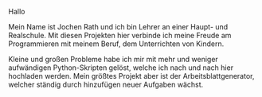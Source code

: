 Hallo

Mein Name ist Jochen Rath und ich bin Lehrer an einer Haupt- und Realschule. Mit diesen Projekten hier verbinde ich meine Freude am Programmieren mit meinem Beruf, dem Unterrichten von Kindern.

Kleine und großen Probleme habe ich mir mit mehr und weniger aufwändigen Python-Skripten gelöst, welche ich nach und nach hier hochladen werden. Mein größtes Projekt aber ist der Arbeitsblattgenerator, welcher ständig durch hinzufügen neuer Aufgaben wächst.
<!---
jochen-rath/jochen-rath is a ✨ special ✨ repository because its `README.md` (this file) appears on your GitHub profile.
You can click the Preview link to take a look at your changes.
--->

